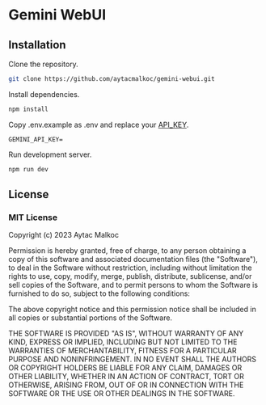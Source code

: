 # Gemini WebUI

## Installation

Clone the repository.

```bash
git clone https://github.com/aytacmalkoc/gemini-webui.git
```

Install dependencies.

```bash
npm install
```

Copy .env.example as .env and replace your [API_KEY](https://makersuite.google.com/app/apikey).

```env
GEMINI_API_KEY=
```

Run development server.

```bash
npm run dev
```

## License

### MIT License

Copyright (c) 2023 Aytac Malkoc

Permission is hereby granted, free of charge, to any person obtaining a copy
of this software and associated documentation files (the "Software"), to deal
in the Software without restriction, including without limitation the rights
to use, copy, modify, merge, publish, distribute, sublicense, and/or sell
copies of the Software, and to permit persons to whom the Software is
furnished to do so, subject to the following conditions:

The above copyright notice and this permission notice shall be included in all
copies or substantial portions of the Software.

THE SOFTWARE IS PROVIDED "AS IS", WITHOUT WARRANTY OF ANY KIND, EXPRESS OR
IMPLIED, INCLUDING BUT NOT LIMITED TO THE WARRANTIES OF MERCHANTABILITY,
FITNESS FOR A PARTICULAR PURPOSE AND NONINFRINGEMENT. IN NO EVENT SHALL THE
AUTHORS OR COPYRIGHT HOLDERS BE LIABLE FOR ANY CLAIM, DAMAGES OR OTHER
LIABILITY, WHETHER IN AN ACTION OF CONTRACT, TORT OR OTHERWISE, ARISING FROM,
OUT OF OR IN CONNECTION WITH THE SOFTWARE OR THE USE OR OTHER DEALINGS IN THE
SOFTWARE.
